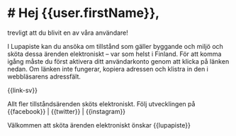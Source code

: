 # # Hej {{user.firstName}}, 

trevligt att du blivit en av v&aring;ra anv&auml;ndare! 

I Lupapiste kan du ans&ouml;ka om tillst&aring;nd som g&auml;ller byggande och milj&ouml; och sk&ouml;ta dessa &auml;renden elektroniskt – var som helst i Finland. F&ouml;r att komma ig&aring;ng m&aring;ste du f&ouml;rst aktivera ditt anv&auml;ndarkonto genom att klicka p&aring; l&auml;nken nedan. Om l&auml;nken inte fungerar, kopiera adressen och klistra in den i webbl&auml;sarens adressf&auml;lt.

{{link-sv}}

Allt fler tillst&aring;nds&auml;renden sk&ouml;ts elektroniskt. F&ouml;lj utvecklingen p&aring; {{facebook}} | {{twitter}} | {{instagram}}

V&auml;lkommen att sk&ouml;ta &auml;renden elektroniskt &ouml;nskar
{{lupapiste}}